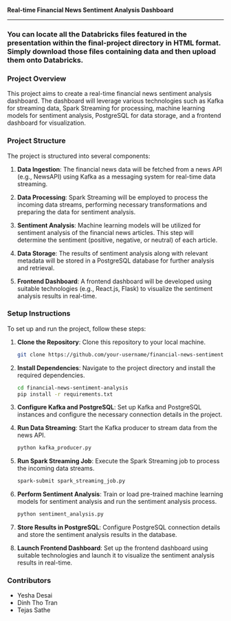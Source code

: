 **Real-time Financial News Sentiment Analysis Dashboard**

---
### You can locate all the Databricks files featured in the presentation within the final-project directory in HTML format. Simply download those files containing data and then upload them onto Databricks.



### Project Overview

This project aims to create a real-time financial news sentiment analysis dashboard. The dashboard will leverage various technologies such as Kafka for streaming data, Spark Streaming for processing, machine learning models for sentiment analysis, PostgreSQL for data storage, and a frontend dashboard for visualization.

### Project Structure

The project is structured into several components:

1. **Data Ingestion**: The financial news data will be fetched from a news API (e.g., NewsAPI) using Kafka as a messaging system for real-time data streaming.

2. **Data Processing**: Spark Streaming will be employed to process the incoming data streams, performing necessary transformations and preparing the data for sentiment analysis.

3. **Sentiment Analysis**: Machine learning models will be utilized for sentiment analysis of the financial news articles. This step will determine the sentiment (positive, negative, or neutral) of each article.

4. **Data Storage**: The results of sentiment analysis along with relevant metadata will be stored in a PostgreSQL database for further analysis and retrieval.

5. **Frontend Dashboard**: A frontend dashboard will be developed using suitable technologies (e.g., React.js, Flask) to visualize the sentiment analysis results in real-time.

### Setup Instructions

To set up and run the project, follow these steps:

1. **Clone the Repository**: Clone this repository to your local machine.

   ```bash
   git clone https://github.com/your-username/financial-news-sentiment-analysis.git
   ```

2. **Install Dependencies**: Navigate to the project directory and install the required dependencies.

   ```bash
   cd financial-news-sentiment-analysis
   pip install -r requirements.txt
   ```

3. **Configure Kafka and PostgreSQL**: Set up Kafka and PostgreSQL instances and configure the necessary connection details in the project.

4. **Run Data Streaming**: Start the Kafka producer to stream data from the news API.

   ```bash
   python kafka_producer.py
   ```

5. **Run Spark Streaming Job**: Execute the Spark Streaming job to process the incoming data streams.

   ```bash
   spark-submit spark_streaming_job.py
   ```

6. **Perform Sentiment Analysis**: Train or load pre-trained machine learning models for sentiment analysis and run the sentiment analysis process.

   ```bash
   python sentiment_analysis.py
   ```

7. **Store Results in PostgreSQL**: Configure PostgreSQL connection details and store the sentiment analysis results in the database.

8. **Launch Frontend Dashboard**: Set up the frontend dashboard using suitable technologies and launch it to visualize the sentiment analysis results in real-time.

### Contributors

- Yesha Desai
- Dinh Tho Tran
- Tejas Sathe
